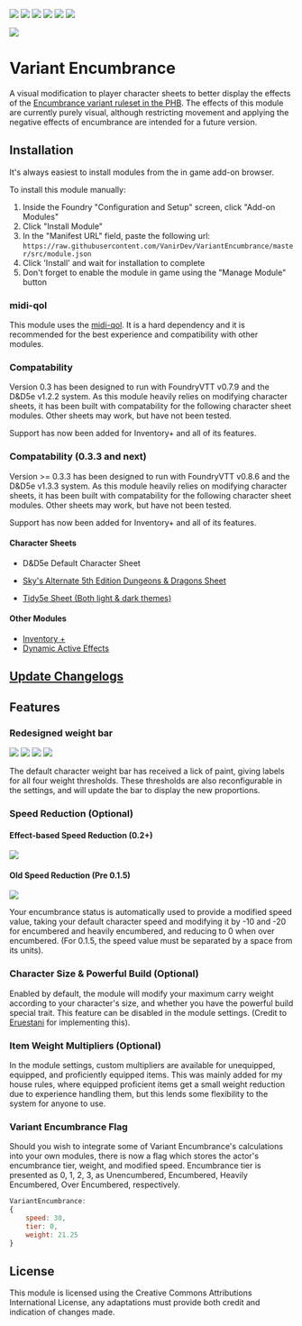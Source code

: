 ![](https://img.shields.io/badge/Foundry-v0.7.9-blue) ![](https://img.shields.io/badge/D&D5e-v1.2.2-blue) ![](https://img.shields.io/badge/Sky's%20Alternate%20Character%20Sheet-v1.5.2-red) ![](https://img.shields.io/badge/Tidy5e%20Sheet-v0.4.10-red) ![](https://img.shields.io/badge/Inventory+-v0.3.1-red) ![](https://img.shields.io/badge/DAE-v0.2.34-red)

![](https://img.shields.io/badge/Foundry-v0.8.6-informational)

# Variant Encumbrance

A visual modification to player character sheets to better display the effects of the [Encumbrance variant ruleset in the PHB](https://5thsrd.org/rules/abilities/strength/).
The effects of this module are currently purely visual, although restricting movement and applying the negative effects of encumbrance are intended for a future version.

## Installation

It's always easiest to install modules from the in game add-on browser.

To install this module manually:
1.  Inside the Foundry "Configuration and Setup" screen, click "Add-on Modules"
2.  Click "Install Module"
3.  In the "Manifest URL" field, paste the following url:
`https://raw.githubusercontent.com/VanirDev/VariantEncumbrance/master/src/module.json`
4.  Click 'Install' and wait for installation to complete
5.  Don't forget to enable the module in game using the "Manage Module" button

### midi-qol

This module uses the [midi-qol](https://gitlab.com/tposney/midi-qol/-/tree/master). It is a hard dependency and it is recommended for the best experience and compatibility with other modules.


### Compatability

Version 0.3 has been designed to run with FoundryVTT v0.7.9 and the D&D5e v1.2.2 system. As this module heavily relies on modifying character sheets, it has been built with compatability for the following character sheet modules. Other sheets may work, but have not been tested. 

Support has now been added for Inventory+ and all of its features.

### Compatability (0.3.3 and next)

Version >= 0.3.3 has been designed to run with FoundryVTT v0.8.6 and the D&D5e v1.3.3 system. As this module heavily relies on modifying character sheets, it has been built with compatability for the following character sheet modules. Other sheets may work, but have not been tested. 

Support has now been added for Inventory+ and all of its features.

#### Character Sheets

* D&D5e Default Character Sheet

* [Sky's Alternate 5th Edition Dungeons & Dragons Sheet](https://github.com/Sky-Captain-13/foundry/tree/master/alt5e)
* [Tidy5e Sheet (Both light & dark themes)](https://github.com/sdenec/tidy5e-sheet)

#### Other Modules

* [Inventory +](https://github.com/syl3r86/inventory-plus)
* [Dynamic Active Effects](https://gitlab.com/tposney/dae)

## [Update Changelogs](./changelog.md)

<!--
<details>
  <summary>Click to Expand</summary>
</details>
-->

## Features

### Redesigned weight bar

![](https://i.imgur.com/jFflnje.png)
![](https://i.imgur.com/xruflPz.png)
![](https://i.imgur.com/Om7hK6o.png)
![](https://i.imgur.com/G5p8KV6.png)

The default character weight bar has received a lick of paint, giving labels for all four weight thresholds. These thresholds are also reconfigurable in the settings, and will update the bar to display the new proportions.

### Speed Reduction (Optional)

#### Effect-based Speed Reduction (0.2+)
![](https://i.imgur.com/ztcUqfU.png)
<a name="ActiveEffects"/>

#### Old Speed Reduction (Pre 0.1.5)
![](https://i.imgur.com/DCfGuUJ.png)

Your encumbrance status is automatically used to provide a modified speed value, taking your default character speed and modifying it by -10 and -20 for encumbered and heavily encumbered, and reducing to 0 when over encumbered. (For 0.1.5, the speed value must be separated by a space from its units).


### Character Size & Powerful Build (Optional)
<a name="sizeAndBuild"/>

Enabled by default, the module will modify your maximum carry weight according to your character's size, and whether you have the powerful build special trait. This feature can be disabled in the module settings. (Credit to [Eruestani](https://github.com/Eruestani) for implementing this).

### Item Weight Multipliers (Optional)

In the module settings, custom multipliers are available for unequipped, equipped, and proficiently equipped items. This was mainly added for my house rules, where equipped proficient items get a small weight reduction due to experience handling them, but this lends some flexibility to the system for anyone to use.

### Variant Encumbrance Flag
<a name="variantFlags"/>

Should you wish to integrate some of Variant Encumbrance's calculations into your own modules, there is now a flag which stores the actor's encumbrance tier, weight, and modified speed. Encumbrance tier is presented as 0, 1, 2, 3, as Unencumbered, Encumbered, Heavily Encumbered, Over Encumbered, respectively.

```javascript
VariantEncumbrance:
{
    speed: 30,
    tier: 0,
    weight: 21.25
}
```

## License

This module is licensed using the Creative Commons Attributions International License, any adaptations must provide both credit and indication of changes made.

